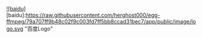 [![baidu]](https://raw.githubusercontent.com/herghost000/egg-ffmpeg/79a707ff9b48c02f9c003fd7ff5bb8ccad31bec7/app/public/image/logo.svg)  
[baidu]:https://raw.githubusercontent.com/herghost000/egg-ffmpeg/79a707ff9b48c02f9c003fd7ff5bb8ccad31bec7/app/public/image/logo.svg "百度Logo" 
